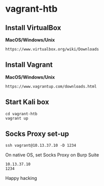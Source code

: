 # vagrant-htb

## Install VirtualBox

__MacOS/Windows/Unix__
```
https://www.virtualbox.org/wiki/Downloads
```

## Install Vagrant

__MacOS/Windows/Unix__
```
https://www.vagrantup.com/downloads.html
```

## Start Kali box

```
cd vagrant-htb
vagrant up
```

## Socks Proxy set-up

```
ssh vagrant@10.13.37.10 -D 1234
```

On native OS, set Socks Proxy on Burp Suite
```
10.13.37.10
1234
```

Happy hacking
